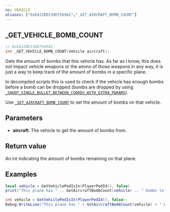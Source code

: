 ```yaml
---
ns: VEHICLE
aliases: ["0xEA12BD130D7569A1","_GET_AIRCRAFT_BOMB_COUNT"]
---
```

## _GET_VEHICLE_BOMB_COUNT

```c
// 0xEA12BD130D7569A1
int _GET_VEHICLE_BOMB_COUNT(Vehicle aircraft);
```

Gets the amount of bombs that this vehicle has. As far as I know, this does _not_ impact vehicle weapons or the ammo of those weapons in any way, it is just a way to keep track of the amount of bombs in a specific plane. 

In decompiled scripts this is used to check if the vehicle has enough bombs before a bomb can be dropped (bombs are dropped by using [`_SHOOT_SINGLE_BULLET_BETWEEN_COORDS_WITH_EXTRA_PARAMS`](#_0xBFE5756E7407064A)). 

Use [`_SET_AIRCRAFT_BOMB_COUNT`](#_0xF4B2ED59DEB5D774) to set the amount of bombs on that vehicle.

## Parameters
* **aircraft**: The vehicle to get the amount of bombs from.

## Return value
An int indicating the amount of bombs remaining on that plane.

## Examples
```lua
local vehicle = GetVehiclePedIsIn(PlayerPedId(), false)
print("This plane has " .. GetAircraftBombCount(vehicle) .. " bombs left.")
```

```cs
int vehicle = GetVehiclePedIsIn(PlayerPedId(), false);
Debug.WriteLine("This plane has " + GetAircraftBombCount(vehicle) + " bombs left.");
```